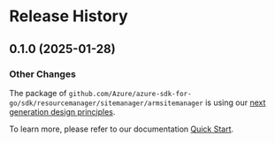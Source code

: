 # Release History

## 0.1.0 (2025-01-28)
### Other Changes

The package of `github.com/Azure/azure-sdk-for-go/sdk/resourcemanager/sitemanager/armsitemanager` is using our [next generation design principles](https://azure.github.io/azure-sdk/general_introduction.html).

To learn more, please refer to our documentation [Quick Start](https://aka.ms/azsdk/go/mgmt).